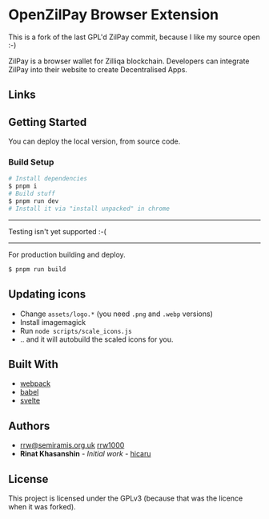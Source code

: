 # OpenZilPay Browser Extension

This is a fork of the last GPL'd ZilPay commit, because I like my source open :-)

ZilPay is a browser wallet for Zilliqa blockchain. Developers can integrate ZilPay into their website to create Decentralised Apps.

## Links

## Getting Started
You can deploy the local version, from source code.

### Build Setup


``` bash
# Install dependencies
$ pnpm i
# Build stuff
$ pnpm run dev
# Install it via "install unpacked" in chrome
```

---

Testing isn't yet supported :-(

---

For production building and deploy.
``` bash
$ pnpm run build
```

## Updating icons

 * Change `assets/logo.*` (you need `.png` and `.webp` versions)
 * Install imagemagick
 * Run `node scripts/scale_icons.js`
 * .. and it will autobuild the scaled icons for you.

## Built With

* [webpack](https://github.com/webpack/webpack)
* [babel](https://github.com/babel/babel)
* [svelte](https://github.com/sveltejs/svelte)

## Authors

* rrw@semiramis.org.uk [rrw1000](https://github.com/rrw1000)
* **Rinat Khasanshin** - *Initial work* - [hicaru](https://github.com/hicaru)

## License

This project is licensed under the GPLv3 (because that was the licence when it was forked).



